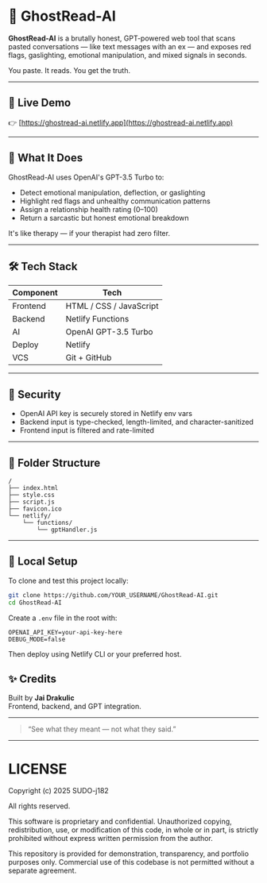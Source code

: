 # 👻 GhostRead-AI

**GhostRead-AI** is a brutally honest, GPT-powered web tool that scans pasted conversations — like text messages with an ex — and exposes red flags, gaslighting, emotional manipulation, and mixed signals in seconds.

You paste. It reads. You get the truth.

---

## 🚀 Live Demo

👉 [https://ghostread-ai.netlify.app](https://ghostread-ai.netlify.app)

---

## 🧠 What It Does

GhostRead-AI uses OpenAI's GPT-3.5 Turbo to:

- Detect emotional manipulation, deflection, or gaslighting  
- Highlight red flags and unhealthy communication patterns  
- Assign a relationship health rating (0–100)  
- Return a sarcastic but honest emotional breakdown

It's like therapy — if your therapist had zero filter.

---

## 🛠️ Tech Stack

| Component | Tech |
|----------|------|
| Frontend | HTML / CSS / JavaScript |
| Backend  | Netlify Functions |
| AI       | OpenAI GPT-3.5 Turbo |
| Deploy   | Netlify |
| VCS      | Git + GitHub |

---

## 🔐 Security

- OpenAI API key is securely stored in Netlify env vars  
- Backend input is type-checked, length-limited, and character-sanitized  
- Frontend input is filtered and rate-limited  


---

## 📁 Folder Structure

```
/
├── index.html
├── style.css
├── script.js
├── favicon.ico
└── netlify/
    └── functions/
        └── gptHandler.js
```

---

## 🧪 Local Setup

To clone and test this project locally:

```bash
git clone https://github.com/YOUR_USERNAME/GhostRead-AI.git
cd GhostRead-AI
```

Create a `.env` file in the root with:

```env
OPENAI_API_KEY=your-api-key-here
DEBUG_MODE=false
```

Then deploy using Netlify CLI or your preferred host.



## ✨ Credits

Built by **Jai Drakulic**  
Frontend, backend, and GPT integration.

---

> “See what they meant — not what they said.”

---

# LICENSE

Copyright (c) 2025 SUDO-j182

All rights reserved.

This software is proprietary and confidential. Unauthorized copying, redistribution, use, or modification of this code, in whole or in part, is strictly prohibited without express written permission from the author.

This repository is provided for demonstration, transparency, and portfolio purposes only. Commercial use of this codebase is not permitted without a separate agreement.


